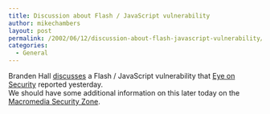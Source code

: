 ```yaml
---
title: Discussion about Flash / JavaScript vulnerability
author: mikechambers
layout: post
permalink: /2002/06/12/discussion-about-flash-javascript-vulnerability/
categories:
  - General
---
```



Branden Hall [discusses][1] a Flash / JavaScript vulnerability that [Eye on Security][2] reported yesterday.  
We should have some additional information on this later today on the [Macromedia Security Zone][3].

 [1]: http://www.waxpraxis.org/archives/000043.html#comments
 [2]: http://eyeonsecurity.net/papers/flash-xss.htm
 [3]: http://www.macromedia.com/v1/developer/SecurityZone/